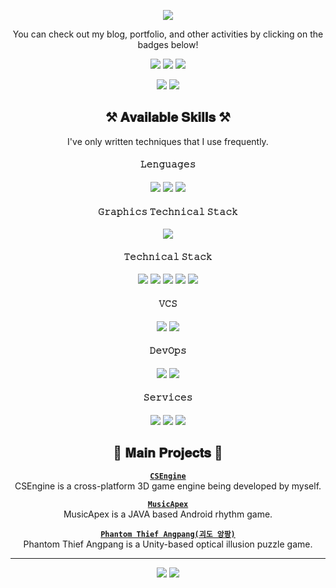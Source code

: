 <div align=center>

![](https://capsule-render.vercel.app/api?type=waving&color=auto&height=250&section=header&text=@ounols&fontSize=70&desc=%F0%9F%95%B9%20Interested%20in%20game%20engine%20programming&descSize=15&animation=fadeIn&customColorList=23&fontColor=333333&descAlignY=65)

<!--
**ounols/ounols** is a ✨ _special_ ✨ repository because its `README.md` (this file) appears on your GitHub profile.

Here are some ideas to get you started:

- 🔭 I’m currently working on ...
- 🌱 I’m currently learning ...
- 👯 I’m looking to collaborate on ...
- 🤔 I’m looking for help with ...
- 💬 Ask me about ...
- 📫 How to reach me: ...
- 😄 Pronouns: ...
- ⚡ Fun fact: ...
-->
You can check out my blog, portfolio, and other activities by clicking on the badges below!

[<img src="https://img.shields.io/badge/Blog-03C75A?style=flat-square&logo=Naver&logoColor=white"/>](https://blog.naver.com/ounols) [<img src="https://img.shields.io/badge/Velog-4FC08D?style=flat-square&logo=Vimeo&logoColor=white"/>](https://velog.io/@ounols) [<img src="https://img.shields.io/badge/Portfolio-333333?style=flat-square&logo=Notion&logoColor=white"/>](https://www.notion.so/47209ca8b4814d44929ab23839d1f336)

[<img src="https://img.shields.io/badge/Bitbucket Repository-3766AB?style=flat-square&logo=Bitbucket&logoColor=white"/>](https://bitbucket.org/MSnack/)   [<img src="https://img.shields.io/badge/Youtube-ED1C40?style=flat-square&logo=Youtube&logoColor=white"/>](https://www.youtube.com/user/ounols)

## ⚒ 𝐀𝐯𝐚𝐢𝐥𝐚𝐛𝐥𝐞 𝐒𝐤𝐢𝐥𝐥𝐬 ⚒
I've only written techniques that I use frequently.<p>

  #### 𝙻𝚎𝚗𝚐𝚞𝚊𝚐𝚎𝚜
<img src="https://img.shields.io/badge/C%2B%2B-00599C?style=flat-square&logo=c%2B%2B&logoColor=white"/> <img src="https://img.shields.io/badge/C%23-239120?style=flat-square&logo=c-sharp&logoColor=white"/> <img src="https://img.shields.io/badge/JAVA-007396?style=flat-square&logo=java&logoColor=white"/>


#### 𝙶𝚛𝚊𝚙𝚑𝚒𝚌𝚜 𝚃𝚎𝚌𝚑𝚗𝚒𝚌𝚊𝚕 𝚂𝚝𝚊𝚌𝚔
<img src="https://img.shields.io/badge/OpenGL | OpenGL ES-5586A4?style=flat-square&logo=opengl&logoColor=white"/>

  
#### 𝚃𝚎𝚌𝚑𝚗𝚒𝚌𝚊𝚕 𝚂𝚝𝚊𝚌𝚔
<img src="https://img.shields.io/badge/Unity-333333?style=flat-square&logo=unity&logoColor=white"/> <img src="https://img.shields.io/badge/Unreal Engine-313131?style=flat-square&logo=unreal-engine&logoColor=white"/> <img src="https://img.shields.io/badge/MySQL-4479A1?style=flat-square&logo=mysql&logoColor=white"/> <img src="https://img.shields.io/badge/CMake-064F8C?style=flat-square&logo=cmake&logoColor=white"/> <img src="https://img.shields.io/badge/MSVC-5C2D91?style=flat-square&logo=visual-studio&logoColor=white"/>
<p>

#### 𝚅𝙲𝚂
<img src="https://img.shields.io/badge/Git-F05032?style=flat-square&logo=git&logoColor=white"/> <img src="https://img.shields.io/badge/SVN-809CC9?style=flat-square&logo=subversion&logoColor=white"/>
  
#### 𝙳𝚎𝚟𝙾𝚙𝚜  
  <img src="https://img.shields.io/badge/Jenkins-D24939?style=flat-square&logo=jenkins&logoColor=white"/> <img src="https://img.shields.io/badge/Pipelines-2560E0?style=flat-square&logo=azure-pipelines&logoColor=white"/>
<p>

#### 𝚂𝚎𝚛𝚟𝚒𝚌𝚎𝚜
  <img src="https://img.shields.io/badge/Firebase-FFCA28?style=flat-square&logo=firebase&logoColor=FF7139"/> <img src="https://img.shields.io/badge/Google Play | GPGS-414141?style=flat-square&logo=google-play&logoColor=white"/> <img src="https://img.shields.io/badge/GamePot | Analytics-03C75A?style=flat-square&logo=naver&logoColor=white"/>

## 📕 𝐌𝐚𝐢𝐧 𝐏𝐫𝐨𝐣𝐞𝐜𝐭𝐬 📕

  [**`CSEngine`**](https://github.com/ounols/CSEngine)
  <br/>CSEngine is a cross-platform 3D game engine being developed by myself. 

  [**`MusicApex`**](https://youtu.be/WsT7fso3ofg)
  <br/>MusicApex is a JAVA based Android rhythm game. 

  [**`Phantom Thief Angpang(괴도 앙팡)`**](https://play.google.com/store/apps/details?id=com.amazonparrot.angpang)
  <br/>Phantom Thief Angpang is a Unity-based optical illusion puzzle game. 

-----

[<img src="https://img.shields.io/badge/-English-green?style=flat"/>](https://github.com/ounols/ounols/blob/main/README.md)
[<img src="https://img.shields.io/badge/-한국어-brightgreen?style=flat"/>](https://github.com/ounols/ounols/blob/main/README-ko.md)
